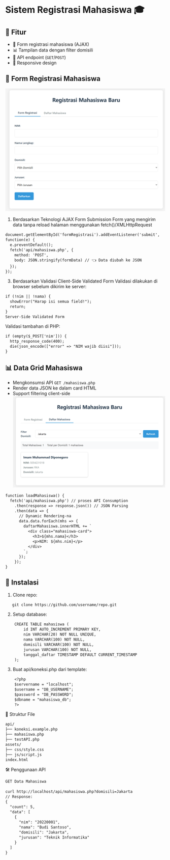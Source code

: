 # Sistem Registrasi Mahasiswa 🎓

## 🌟 Fitur
- 📝 Form registrasi mahasiswa (AJAX)
- 📊 Tampilan data dengan filter domisili
- 🔌 API endpoint (`GET`/`POST`)
- 📱 Responsive design

## 📝 Form Registrasi Mahasiswa
![preview](img/tampilanForm.png)
1. Berdasarkan Teknologi
AJAX Form Submission
Form yang mengirim data tanpa reload halaman menggunakan fetch()/XMLHttpRequest

```
document.getElementById('formRegistrasi').addEventListener('submit', function(e) {
  e.preventDefault();
  fetch('api/mahasiswa.php', { 
    method: 'POST',
    body: JSON.stringify(formData) // 👈 Data diubah ke JSON
  });
});
```

3. Berdasarkan Validasi
Client-Side Validated Form
Validasi dilakukan di browser sebelum dikirim ke server:

```
if (!nim || !nama) { 
  showError("Harap isi semua field!");
  return; 
}
Server-Side Validated Form
```
Validasi tambahan di PHP:
```
if (empty($_POST['nim'])) {
  http_response_code(400);
  die(json_encode(["error" => "NIM wajib diisi"]));
}
```
## 📊 Data Grid Mahasiswa  
- Mengkonsumsi API `GET /mahasiswa.php`  
- Render data JSON ke dalam card HTML  
- Support filtering client-side  
![Preview](img/hasil.png)
```
function loadMahasiswa() {
  fetch('api/mahasiswa.php') // proses API Consumption
    .then(response => response.json()) // JSON Parsing
    .then(data => {
      // Dynamic Rendering-na
      data.data.forEach(mhs => {
        daftarMahasiswa.innerHTML += `
          <div class="mahasiswa-card">
            <h3>${mhs.nama}</h3>
            <p>NIM: ${mhs.nim}</p>
          </div>
        `;
      });
    });
}
```

## 🚀 Instalasi
1. Clone repo:
```
   git clone https://github.com/username/repo.git
```
2. Setup database: 
```
    CREATE TABLE mahasiswa (
        id INT AUTO_INCREMENT PRIMARY KEY,
        nim VARCHAR(20) NOT NULL UNIQUE,
        nama VARCHAR(100) NOT NULL,
        domisili VARCHAR(100) NOT NULL,
        jurusan VARCHAR(100) NOT NULL,
        tanggal_daftar TIMESTAMP DEFAULT CURRENT_TIMESTAMP
    );
```
3. Buat api/koneksi.php dari template:
```
    <?php
    $servername = "localhost";
    $username = "DB_USERNAME";
    $password = "DB_PASSWORD";
    $dbname = "mahasiswa_db";
    ?>
```
📂 Struktur File
```
api/
├── koneksi.example.php  
├── mahasiswa.php  
├── testAPI.php    
assets/
├── css/style.css     
├── js/script.js      
index.html            
```
🛠️ Penggunaan API
```
GET Data Mahasiswa

curl http://localhost/api/mahasiswa.php?domisili=Jakarta
// Response:
{
  "count": 5,
  "data": [
    {
      "nim": "20220001",
      "nama": "Budi Santoso",
      "domisili": "Jakarta",
      "jurusan": "Teknik Informatika"
    }
  ]
}
```